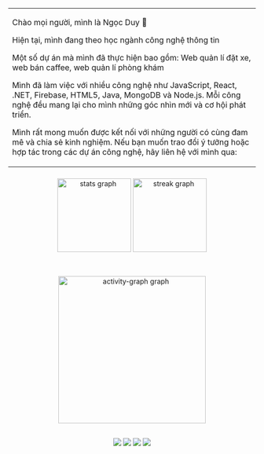 <table style="width: 100%; text-align: left;">
  <tr>
    <td>
      <p>Chào mọi người, mình là Ngọc Duy 🌟</p>
      <p>Hiện tại, mình đang theo học ngành công nghệ thông tin</p>
      <p>Một số dự án mà mình đã thực hiện bao gồm: Web quản lí đặt xe, web bán caffee, web quản lí phòng khám </p>
      <p>Mình đã làm việc với nhiều công nghệ như JavaScript, React, .NET, Firebase, HTML5, Java, MongoDB và Node.js. Mỗi công nghệ đều mang lại cho mình những góc nhìn mới và cơ hội phát triển.</p>
      <p>Mình rất mong muốn được kết nối với những người có cùng đam mê và chia sẻ kinh nghiệm. Nếu bạn muốn trao đổi ý tưởng hoặc hợp tác trong các dự án công nghệ, hãy liên hệ với mình qua:</p>

  </tr>
</table>

###

<div align="center">
  <img src="https://github-readme-stats.vercel.app/api?username=ngotran29&hide_title=false&hide_rank=false&show_icons=true&include_all_commits=true&count_private=true&disable_animations=false&theme=dracula&locale=en&hide_border=false&order=1" height="150" alt="stats graph" />
  
  <img src="https://streak-stats.demolab.com?user=ngotran29&locale=en&mode=daily&theme=dracula&hide_border=false&border_radius=5&order=3" height="150" alt="streak graph" style="margin: 0 0 20 0;" />

 
</div>

##

<div align="center">
 <img src="https://github-readme-activity-graph.vercel.app/graph?username=ngotran29&radius=16&theme=react&area=true&order=5" height="300" alt="activity-graph graph" />
</div>

##

<div align="center"> 
  <a href="https://www.youtube.com/channel/UCA2QWg8QZ9ndlwtac5pny8w" target="_blank"><img src="https://img.shields.io/badge/YouTube-FF0000?style=for-the-badge&logo=youtube&logoColor=white" target="_blank"></a>
  <a href="https://www.instagram.com/06.trust/" target="_blank"><img src="https://img.shields.io/badge/-Instagram-%23E4405F?style=for-the-badge&logo=instagram&logoColor=white" target="_blank"></a>
  <a href="https://discord.gg/tDutPXW8" target="_blank"><img src="https://img.shields.io/badge/Discord-7289DA?style=for-the-badge&logo=discord&logoColor=white" target="_blank"></a> 
  <a href="mailto:ngotran296yh@gmail.com"><img src="https://img.shields.io/badge/-Gmail-%23333?style=for-the-badge&logo=gmail&logoColor=white" target="_blank"></a>

</div>

